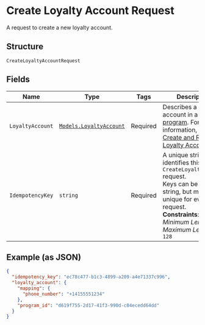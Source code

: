 
# Create Loyalty Account Request

A request to create a new loyalty account.

## Structure

`CreateLoyaltyAccountRequest`

## Fields

| Name | Type | Tags | Description |
|  --- | --- | --- | --- |
| `LoyaltyAccount` | [`Models.LoyaltyAccount`](../../doc/models/loyalty-account.md) | Required | Describes a loyalty account in a [loyalty program](../../doc/models/loyalty-program.md). For more information, see<br>[Create and Retrieve Loyalty Accounts](../../https://developer.squareup.com/docs/loyalty-api/loyalty-accounts). |
| `IdempotencyKey` | `string` | Required | A unique string that identifies this `CreateLoyaltyAccount` request.<br>Keys can be any valid string, but must be unique for every request.<br>**Constraints**: *Minimum Length*: `1`, *Maximum Length*: `128` |

## Example (as JSON)

```json
{
  "idempotency_key": "ec78c477-b1c3-4899-a209-a4e71337c996",
  "loyalty_account": {
    "mapping": {
      "phone_number": "+14155551234"
    },
    "program_id": "d619f755-2d17-41f3-990d-c04ecedd64dd"
  }
}
```

